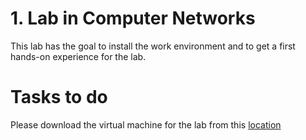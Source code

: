 # 1. Lab in Computer Networks

This lab has the goal to install the work environment and to get a first hands-on experience for the lab. 

# Tasks to do

Please download the virtual machine  for the lab from this [location]([url](https://cloud.h-da.de/s/7RxyR9jWDxJD7xS)https://cloud.h-da.de/s/7RxyR9jWDxJD7xS)
